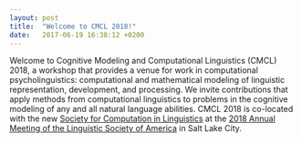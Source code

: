 ```yaml
---
layout: post
title:  "Welcome to CMCL 2018!"
date:   2017-06-19 16:38:12 +0200
---
```


Welcome to Cognitive Modeling and Computational Linguistics (CMCL) 2018,
a workshop that provides a venue for work in computational
psycholinguistics: computational and mathematical modeling of linguistic
representation, development, and processing. We invite contributions that apply methods from computational linguistics to problems in the cognitive modeling of any and all natural language abilities. CMCL 2018 is co-located with the new [Society for Computation in Linguistics](http://blogs.umass.edu/scil/scil-2018/scil-2018-call-for-papers/) at the [2018 Annual Meeting of the Linguistic Society of America](https://www.linguisticsociety.org/event/lsa-2018-annual-meeting) in Salt Lake City.
